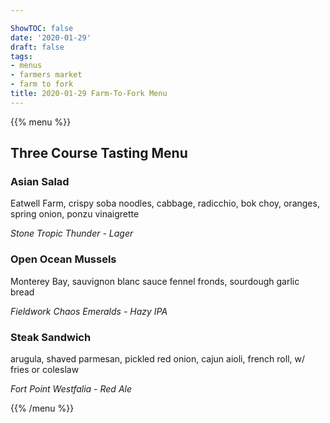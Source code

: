 ```yaml
---

ShowTOC: false
date: '2020-01-29'
draft: false
tags:
- menus
- farmers market
- farm to fork
title: 2020-01-29 Farm-To-Fork Menu
---
```


{{% menu %}}

## Three Course Tasting Menu

### Asian Salad

Eatwell Farm, crispy soba noodles, cabbage, radicchio, 
bok choy, oranges, spring onion, ponzu vinaigrette

*Stone Tropic Thunder \- Lager*

### Open Ocean Mussels

Monterey Bay, sauvignon blanc sauce
fennel fronds, sourdough garlic bread

*Fieldwork Chaos Emeralds \- Hazy IPA*

### Steak Sandwich

arugula, shaved parmesan, pickled red onion, 
cajun aioli, french roll, w/ fries or coleslaw

*Fort Point Westfalia \- Red Ale*

{{% /menu %}}
